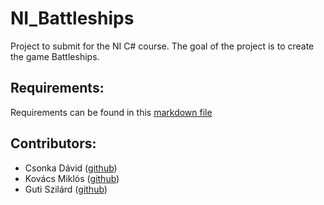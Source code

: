 # NI_Battleships
Project to submit for the NI C# course. The goal of the project is to create the game Battleships.

## Requirements:
Requirements can be found in this [markdown file](https://github.com/rpzabos/university/blob/main/Jatek_Torpedo.md)

## Contributors:
- Csonka Dávid ([github]())
- Kovács Miklós ([github]())
- Guti Szilárd ([github](https://github.com/szilardguti))
